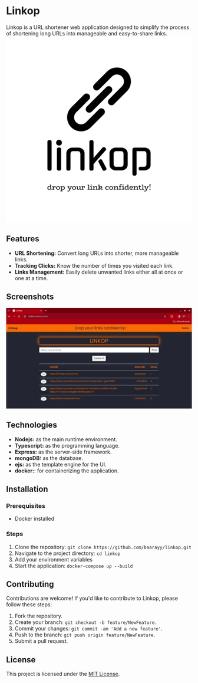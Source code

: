 # Linkop

Linkop is a URL shortener web application designed to simplify the process of shortening long URLs into manageable and easy-to-share links.
![Linkop Logo](src/views/png/logo-black.png)

## Features

- **URL Shortening:** Convert long URLs into shorter, more manageable links.
- **Tracking Clicks:** Know the number of times you visited each link.
- **Links Management:** Easily delete unwanted links either all at once or one at a time.

## Screenshots
![Screenshot](screens/sc1.png)

## Technologies 
- **Nodejs:** as the main runtime environment.
- **Typescript:** as the programming language.
- **Express:** as the server-side framework.
- **mongoDB:** as the database.
- **ejs:** as the template engine for the UI.
- **docker:**: for containerizing the application.

## Installation

### Prerequisites

- Docker installed

### Steps

1. Clone the repository: `git clone https://github.com/baarayy/linkop.git`
2. Navigate to the project directory: `cd linkop`
3. Add your environment variables
4. Start the application: `docker-compose up --build`


## Contributing

Contributions are welcome! If you'd like to contribute to Linkop, please follow these steps:

1. Fork the repository.
2. Create your branch: `git checkout -b feature/NewFeature`.
3. Commit your changes: `git commit -am 'Add a new feature'`.
4. Push to the branch: `git push origin feature/NewFeature`.
5. Submit a pull request.

## License

This project is licensed under the [MIT License](LICENSE).
